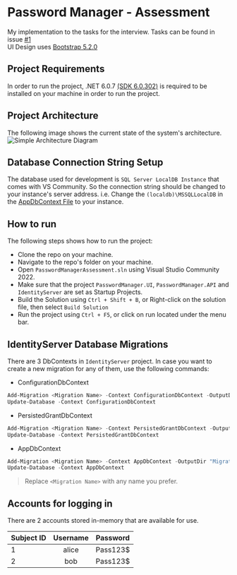 # Password Manager - Assessment

My implementation to the tasks for the interview. Tasks can be found in issue [#1](https://github.com/YoussefWaelMohamedLotfy/PasswordManagerAssessment/issues/1)  
UI Design uses [Bootstrap 5.2.0](https://getbootstrap.com/)

## Project Requirements

In order to run the project, .NET 6.0.7 [(SDK 6.0.302)](https://dotnet.microsoft.com/en-us/download/dotnet/6.0) is required to be installed on your machine in order to run the project.

## Project Architecture

The following image shows the current state of the system's architecture.
![Simple Architecture Diagram](https://user-images.githubusercontent.com/40206862/181909662-9282cd76-d30c-4f18-a5b9-6741133bcd41.png)

## Database Connection String Setup

The database used for development is `SQL Server LocalDB Instance` that comes with VS Community. So the connection string should be changed to your instance's server address. i.e. Change the `(localdb)\MSSQLLocalDB` in the [AppDbContext File](https://github.com/YoussefWaelMohamedLotfy/PasswordManagerAssessment/blob/main/src/PasswordManager.API/Data/AppDbContext.cs#L19) to your instance.

## How to run

The following steps shows how to run the project:

+ Clone the repo on your machine.
+ Navigate to the repo's folder on your machine.
+ Open `PasswordManagerAssessment.sln` using Visual Studio Community 2022.
+ Make sure that the project `PasswordManager.UI`, `PasswordManager.API` and `IdentityServer` are set as Startup Projects.
+ Build the Solution using `Ctrl + Shift + B`, or Right-click on the solution file, then select `Build Solution`
+ Run the project using `Ctrl + F5`, or click on run located under the menu bar.

## IdentityServer Database Migrations

There are 3 DbContexts in `IdentityServer` project. In case you want to create a new migration for any of them, use the following commands:

+ ConfigurationDbContext

```powershell
Add-Migration <Migration Name> -Context ConfigurationDbContext -OutputDir "Migrations\ConfigurationDb"
Update-Database -Context ConfigurationDbContext
```

+ PersistedGrantDbContext

```powershell
Add-Migration <Migration Name> -Context PersistedGrantDbContext -OutputDir "Migrations\PersistedGrantDb"
Update-Database -Context PersistedGrantDbContext
```

+ AppDbContext

```powershell
Add-Migration <Migration Name> -Context AppDbContext -OutputDir "Migrations\AppDb"
Update-Database -Context AppDbContext
```

> Replace `<Migration Name>` with any name you prefer.

## Accounts for logging in

There are 2 accounts stored in-memory that are available for use.

|Subject ID|Username|Password|
|----------|:------:|:------:|
|1|alice|Pass123$|
|2|bob|Pass123$|
